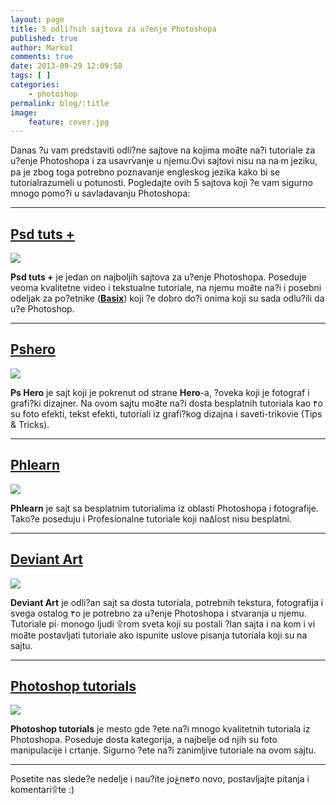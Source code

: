 ```yaml
---
layout: page
title: 5 odli?nih sajtova za u?enje Photoshopa
published: true
author: Marko1
comments: true
date: 2013-09-29 12:09:58
tags: [ ]
categories:
    - photoshop
permalink: blog/:title
image:
    feature: cover.jpg
---
```

Danas ?u vam predstaviti odli?ne sajtove na kojima moߥte na?i tutoriale za u?enje Photoshopa i za usavrۡvanje u njemu.Ovi sajtovi nisu na naۥm jeziku, pa je zbog toga potrebno poznavanje engleskog jezika kako bi se tutorialrazumeli u potunosti. Pogledajte ovih 5 sajtova koji ?e vam sigurno mnogo pomo?i u savladavanju Photoshopa:

* * *


## [Psd tuts +][1]

[![][2]][1]

**Psd tuts +** je jedan on najboljih sajtova za u?enje Photoshopa. Poseduje veoma kvalitetne video i tekstualne tutoriale, na njemu moߥte na?i i posebni odeljak za po?etnike (**[Basix][3]**) koji ?e dobro do?i onima koji su sada odlu?ili da u?e Photoshop.

* * *

## [Pshero][4]

[![][5]][4]
  
**Ps Hero** je sajt koji je pokrenut od strane **Hero**-a, ?oveka koji je fotograf i grafi?ki dizajner. Na ovom sajtu moߥte na?i dosta besplatnih tutoriala kao ۴o su foto efekti, tekst efekti, tutoriali iz grafi?kog dizajna i saveti-trikovie (Tips & Tricks).

* * *


## [Phlearn][6]

[![][7]][6]

**Phlearn** je sajt sa besplatnim tutorialima iz oblasti Photoshopa i fotografije. Tako?e poseduju i Profesionalne tutoriale koji naߡlost nisu besplatni.

* * *

## [Deviant Art][8]

[![][9]][8]

**Deviant Art** je odli?an sajt sa dosta tutoriala, potrebnih tekstura, fotografija i svega ostalog ۴o je potrebno za u?enje Photoshopa i stvaranja u njemu. Tutoriale piۥ monogo ljudi ۩rom sveta koji su postali ?lan sajta i na kom i vi moߥte postavljati tutoriale ako ispunite uslove pisanja tutoriala koji su na sajtu.

* * *


## [Photoshop tutorials][10]

[![][11]][10]

**Photoshop tutorials** je mesto gde ?ete na?i mnogo kvalitetnih tutoriala iz Photoshopa. Poseduje dosta kategorija, a najbelje od njih su foto manipulacije i crtanje. Sigurno ?ete na?i zanimljive tutoriale na ovom sajtu.

* * *

Posetite nas slede?e nedelje i nau?ite joڠne۴o novo, postavljajte pitanja i komentari۩te :)

 [1]: http://psd.tutsplus.com/
 [2]: {{site.baseurl}}/images/post/uploads/2013/09/psdtuts.jpg
 [3]: http://psd.tutsplus.com/tag/basix/
 [4]: http://pshero.com/
 [5]: {{site.baseurl}}/images/post/uploads/2013/09/pshero.jpg
 [6]: http://phlearn.com/
 [7]: {{site.baseurl}}/images/post/uploads/2013/09/phlearn.jpg
 [8]: http://photoshop-tutorials.deviantart.com/
 [9]: {{site.baseurl}}/images/post/uploads/2013/09/deviantart.jpg
 [10]: http://www.photoshoptutorials.ws/
 [11]: {{site.baseurl}}/images/post/uploads/2013/09/photoshoptutorials.jpg